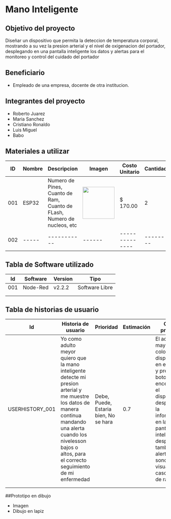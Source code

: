 # Mano Inteligente
## Objetivo del proyecto
Diseñar un dispositivo que permita la deteccion de temperatura corporal, mostrando a su vez la presion arterial y el nivel de oxigenacion del portador, desplegando en una pantalla inteligente los datos y alertas para el monitoreo y control del cuidado del portador 
## Beneficiario 
- Empleado de una empresa, docente de otra institucion.
## Integrantes del proyecto
- Roberto Juarez
- Maria Sanchez 
- Cristiano Ronaldo
- Luis Miguel
- Babo
## Materiales a utilizar 
|ID|Nombre|Descripcion|Imagen|Costo Unitario|Cantidad|
|---|-----|-----------|------|--------------|--------|
|001|ESP32|Numero de Pines, Cuanto de Ram, Cuanto de FLash, Numero de nucleos, etc|<img src="https://github.com/spalomino13/ProyectoDDI/assets/105385260/36fbaaee-9b89-4cc1-99fc-d31a1709ae33" width="100px" />|$ 170.00|2|
|002|-----|-----------|------|--------------|--------|
## Tabla de Software utilizado
| Id | Software | Version | Tipo |
|----|----------|---------|------|
|  001  | Node-Red | v2.2.2 | Software Libre |
|    |          |         |      |
|    |          |         |      |
## Tabla de historias de usuario
| Id | Historia de usuario | Prioridad | Estimación | Como probarlo | Responsable |
|----|---------------------|-----------|------------|---------------|-------------|
| USERHISTORY_001 | Yo como adulto meyor quiero que la mano inteligente detecte mi presion arterial y me muestre los datos de manera continua mandando una alerta cuando los nivelesson bajos o altos, para el correcto seguimiento de mi enfermedad | Debe, Puede, Estaria bien, No se hara |  0.7  | El adulto mayor se coloca el dispositivo en el cuello y preciosa el boton de encendido y el dispositivo desplegara la informacion en la pantalla inteligente, desplegando tambien alertas sonoras y visuales en caso fuera de rango | Samuel 
|    |                     |           |            |               |             |
|    |                     |           |            |               |             |

##Prototipo en dibujo
- Imagen
- Dibujo en lapiz
##
